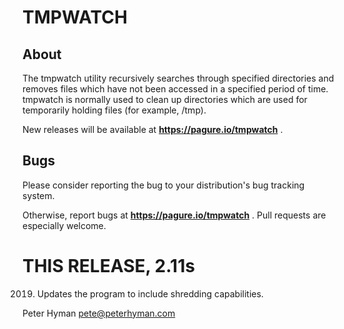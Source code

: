 TMPWATCH
========

About
-----
The tmpwatch utility recursively searches through specified directories and
removes files which have not been accessed in a specified period of time.
tmpwatch is normally used to clean up directories which are used for
temporarily holding files (for example, /tmp).

New releases will be available at **https://pagure.io/tmpwatch** .

Bugs
----
Please consider reporting the bug to your distribution's bug tracking system.

Otherwise, report bugs at **https://pagure.io/tmpwatch** .  Pull requests are
especially welcome.

THIS RELEASE, 2.11s
===================
2019. Updates the program to include shredding capabilities.

Peter Hyman
pete@peterhyman.com
